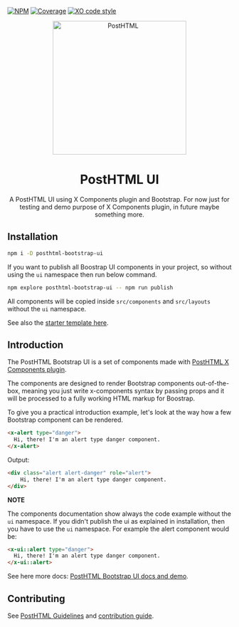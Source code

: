 [![NPM][npm]][npm-url]
[![Coverage][cover]][cover-badge]
[![XO code style][style]][style-url]

<div align="center">
  <img width="300" title="PostHTML" src="http://posthtml.github.io/posthtml/logo.svg">
  <h1>PostHTML UI </h1>
  <p>A PostHTML UI using X Components plugin and Bootstrap. For now just for testing and demo purpose of X Components plugin, in future maybe something more.</p>
</div>

## Installation

```bash
npm i -D posthtml-bootstrap-ui
```

If you want to publish all Boostrap UI components in your project, so without using the `ui` namespace then run below command.

```bash
npm explore posthtml-bootstrap-ui -- npm run publish
```

All components will be copied inside `src/components` and `src/layouts` without the `ui` namespace.

See also the [starter template here](https://github.com/thewebartisan7/posthtml-bootstrap-ui-starter).

## Introduction

The PostHTML Bootstrap UI is a set of components made with [PostHTML X Components plugin](https://github.com/thewebartisan7/posthtml-components).

The components are designed to render Bootstrap components out-of-the-box, meaning you just write x-components syntax by passing props and it will be processed to a fully working HTML markup for Boostrap.

To give you a practical introduction example, let's look at the way how a few Bootstrap component can be rendered.

```html
<x-alert type="danger">
  Hi, there! I'm an alert type danger component.
</x-alert>
```

Output:

```html
<div class="alert alert-danger" role="alert">
    Hi, there! I'm an alert type danger component.     
</div>
```

**NOTE**

The components documentation show always the code example without the `ui` namespace.
If you didn't publish the ui as explained in installation, then you have to use the `ui` namespace.
For example the alert component would be:

```html
<x-ui::alert type="danger">
  Hi, there! I'm an alert type danger component.
</x-ui::alert>
```

See here more docs: [PostHTML Bootstrap UI docs and demo](https://thewebartisan7.github.io/posthtml-bootstrap-ui/index.html).

## Contributing

See [PostHTML Guidelines](https://github.com/posthtml/posthtml/tree/master/docs) and [contribution guide](CONTRIBUTING.md).

[npm]: https://img.shields.io/npm/v/posthtml-bootstrap-ui.svg
[npm-url]: https://www.npmjs.com/package/posthtml-bootstrap-ui

[style]: https://img.shields.io/badge/code_style-XO-5ed9c7.svg
[style-url]: https://github.com/sindresorhus/xo

[cover]: https://coveralls.io/repos/thewebartisan7/posthtml-bootstrap-ui/badge.svg?branch=main
[cover-badge]: https://coveralls.io/r/thewebartisan7/posthtml-bootstrap-ui?branch=main
